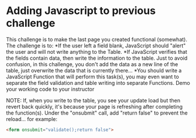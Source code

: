 # Adding Javascript to previous challenge

This challenge is to make the last page you created functional (somewhat).  The challenge is to:
*If the user left a field blank, JavaScript should "alert" the user and will not write anything to the Table.
*If JavaScript verifies that the fields contain data, then write the information to the table.  Just to avoid confusion, in this challenge, you don't add the data as a new line of the table, just overwrite the data that is currently there...
*You should write a JavaScript Function that will perform this task(s), you may even want to separate the field validation and table writing into separate Functions.
Demo your working code to your instructor

NOTE:
If, when you write to the table, you see your update load but then revert back quickly, it's because your page is refreshing after completing the function(s).  Under the "onsubmit" call, add "return false" to prevent the reload... for example:
```html
<form onsubmit="validate();return false">
```
<!-- just ending html in case I want to add more text later -->